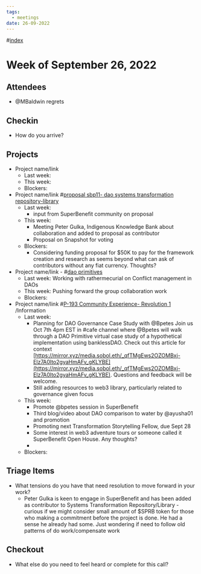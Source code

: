```yaml
---
tags:
  - meetings
date: 26-09-2022
---
```

#[index](notes/general-circle/old-gc-meetings/index.md) 
# Week of September 26, 2022
## Attendees
- @MBaldwin regrets 

## Checkin
- How do you arrive?


## Projects
- Project name/link
	- Last week:
	- This week:
	- Blockers:
- Project name/link #[proposal sbp11- dao systems transformation repository-library](/notes/archive/clarity/Tags/proposal%20sbp11-%20dao%20systems%20transformation%20repository-library.md) 
	- Last week: 
		- input from SuperBenefit community on proposal
	- This week:
		- Meeting Peter Gulka, Indigenous Knowledge Bank about collaboration and added to proposal as contributor
		- Proposal on Snapshot for voting 
	- Blockers:
		- Considering funding proposal for $50K to pay for the framework creation and research as seems beyond what can ask of contributors without any fiat currency. Thoughts?
- Project name/link - #[dao primitives](/notes/archive/clarity/Tags/dao%20primitives.md) 
	- Last week: Working with rathermecurial on Conflict management in DAOs 
	- This week: Pushing forward the group collaboration work
	- Blockers:
- Project name/link #[P-193 Community Experience- Revolution 1](P-193%20Community%20Experience-%20Revolution%201) /Information 
	- Last week:
		- Planning for DAO Governance Case Study with @Bpetes
Join us Oct 7th 4pm EST in #cafe channel where @Bpetes will walk through a DAO Primitive virtual case study of a hypothetical implementation using banklessDAO. Check out this article for context [https://mirror.xyz/media.sobol.eth/_qfTMgEws2OZOMBxj-Elz7A0lto2gyaHmAFv_gKLYBE](https://mirror.xyz/media.sobol.eth/_qfTMgEws2OZOMBxj-Elz7A0lto2gyaHmAFv_gKLYBE). 
Questions and feedback will be welcome.
		- Still adding resources to web3 library, particularly related to governance given focus
	- This week:
		- Promote @bpetes session in SuperBenefit
		- Third blog/video about DAO comparison to water by @ayusha01 and promotion
		- Promoting next Transformation Storytelling Fellow, due Sept 28
		- Some interest in web3 adventure tours or someone called it SuperBenefit Open House. Any thoughts?
		- 
	- Blockers:

## Triage Items
- What tensions do you have that need resolution to move forward in your work?
	- Peter Gulka is keen to engage in SuperBenefit and has been added as contributor to Systems Transformation Repository/Library - curious if we might consider small amount of $SPRB token for those who making a commitment before the project is done. He had a sense he already had some. Just wondering if need to follow old patterns of do work/compensate work

## Checkout
- What else do you need to feel heard or complete for this call?

